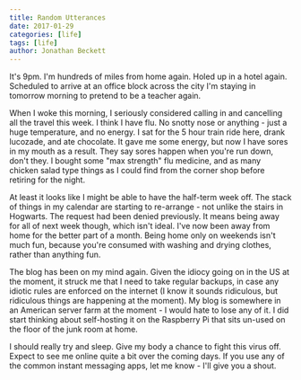 ```yaml
---
title: Random Utterances
date: 2017-01-29
categories: [life]
tags: [life]
author: Jonathan Beckett
---
```


It's 9pm. I'm hundreds of miles from home again. Holed up in a hotel again. Scheduled to arrive at an office block across the city I'm staying in tomorrow morning to pretend to be a teacher again.

When I woke this morning, I seriously considered calling in and cancelling all the travel this week. I think I have flu. No snotty nose or anything - just a huge temperature, and no energy. I sat for the 5 hour train ride here, drank lucozade, and ate chocolate. It gave me some energy, but now I have sores in my mouth as a result. They say sores happen when you're run down, don't they. I bought some "max strength" flu medicine, and as many chicken salad type things as I could find from the corner shop before retiring for the night.

At least it looks like I might be able to have the half-term week off. The stack of things in my calendar are starting to re-arrange - not unlike the stairs in Hogwarts. The request had been denied previously. It means being away for all of next week though, which isn't ideal. I've now been away from home for the better part of a month. Being home only on weekends isn't much fun, because you're consumed with washing and drying clothes, rather than anything fun.

The blog has been on my mind again. Given the idiocy going on in the US at the moment, it struck me that I need to take regular backups, in case any idiotic rules are enforced on the internet (I know it sounds ridiculous, but ridiculous things are happening at the moment). My blog is somewhere in an American server farm at the moment - I would hate to lose any of it. I did start thinking about self-hosting it on the Raspberry Pi that sits un-used on the floor of the junk room at home.

I should really try and sleep. Give my body a chance to fight this virus off. Expect to see me online quite a bit over the coming days. If you use any of the common instant messaging apps, let me know - I'll give you a shout.